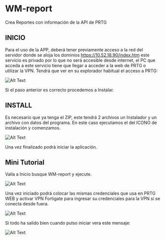 # WM-report
Crea Reportes con información de la API de PRTG

## INICIO
Para el uso de la APP, deberá tener previamente acceso a la red del servidor donde se aloja los dominios https://10.52.18.90/index.htm este servicio es privado por lo que no será accesible desde internet, el PC que acceda a este servicio tiene que llegar a acceder a la web de PRTG o utilizar la VPN. Tendrá que ver en su explorador habitual el acceso a PRTG: 

![Alt Text](https://wexmaster.es/wmreport/img/prtg.png)

 Si el paso anterior es correcto procedemos a Instalar.
 
## INSTALL
Es necesario que ya tenga el ZIP, este tendrá 2 archivos un Instalador y un archivo con datos del programa. En este caso ejecutamos el del ICONO de instalación y comenzamos.

![Alt Text](https://wexmaster.es/wmreport/img/install.png)

Una vez finalizado podrá iniciar la aplicación.

## Mini Tutorial

Valla a Inicio busque WM-report y ejecute.

![Alt Text](https://wexmaster.es/wmreport/img/inicio.png)

Una vez iniciado podrá colocar las mismas credenciales que usa en PRTG WEB y activar VPN Fortigate para ingresar su credenciales para la VPN si se conecta desde fuera.

![Alt Text](https://wexmaster.es/wmreport/img/app.0.0.3.png)

Si todo ha salido bien cuando pulso iniciar vera este mensaje:

![Alt Text](https://wexmaster.es/wmreport/img/loginOk.0.0.3.png)


